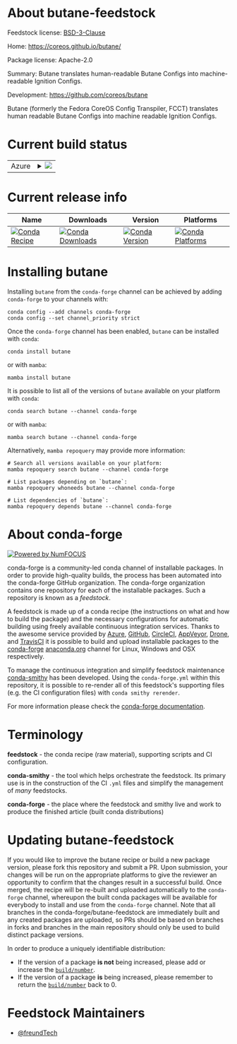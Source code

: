 About butane-feedstock
======================

Feedstock license: [BSD-3-Clause](https://github.com/conda-forge/butane-feedstock/blob/main/LICENSE.txt)

Home: https://coreos.github.io/butane/

Package license: Apache-2.0

Summary: Butane translates human-readable Butane Configs into machine-readable Ignition Configs.

Development: https://github.com/coreos/butane

Butane (formerly the Fedora CoreOS Config Transpiler, FCCT)
translates human readable Butane Configs into machine readable
Ignition Configs.


Current build status
====================


<table>
    
  <tr>
    <td>Azure</td>
    <td>
      <details>
        <summary>
          <a href="https://dev.azure.com/conda-forge/feedstock-builds/_build/latest?definitionId=24021&branchName=main">
            <img src="https://dev.azure.com/conda-forge/feedstock-builds/_apis/build/status/butane-feedstock?branchName=main">
          </a>
        </summary>
        <table>
          <thead><tr><th>Variant</th><th>Status</th></tr></thead>
          <tbody><tr>
              <td>linux_64</td>
              <td>
                <a href="https://dev.azure.com/conda-forge/feedstock-builds/_build/latest?definitionId=24021&branchName=main">
                  <img src="https://dev.azure.com/conda-forge/feedstock-builds/_apis/build/status/butane-feedstock?branchName=main&jobName=linux&configuration=linux%20linux_64_" alt="variant">
                </a>
              </td>
            </tr><tr>
              <td>osx_64</td>
              <td>
                <a href="https://dev.azure.com/conda-forge/feedstock-builds/_build/latest?definitionId=24021&branchName=main">
                  <img src="https://dev.azure.com/conda-forge/feedstock-builds/_apis/build/status/butane-feedstock?branchName=main&jobName=osx&configuration=osx%20osx_64_" alt="variant">
                </a>
              </td>
            </tr><tr>
              <td>win_64</td>
              <td>
                <a href="https://dev.azure.com/conda-forge/feedstock-builds/_build/latest?definitionId=24021&branchName=main">
                  <img src="https://dev.azure.com/conda-forge/feedstock-builds/_apis/build/status/butane-feedstock?branchName=main&jobName=win&configuration=win%20win_64_" alt="variant">
                </a>
              </td>
            </tr>
          </tbody>
        </table>
      </details>
    </td>
  </tr>
</table>

Current release info
====================

| Name | Downloads | Version | Platforms |
| --- | --- | --- | --- |
| [![Conda Recipe](https://img.shields.io/badge/recipe-butane-green.svg)](https://anaconda.org/conda-forge/butane) | [![Conda Downloads](https://img.shields.io/conda/dn/conda-forge/butane.svg)](https://anaconda.org/conda-forge/butane) | [![Conda Version](https://img.shields.io/conda/vn/conda-forge/butane.svg)](https://anaconda.org/conda-forge/butane) | [![Conda Platforms](https://img.shields.io/conda/pn/conda-forge/butane.svg)](https://anaconda.org/conda-forge/butane) |

Installing butane
=================

Installing `butane` from the `conda-forge` channel can be achieved by adding `conda-forge` to your channels with:

```
conda config --add channels conda-forge
conda config --set channel_priority strict
```

Once the `conda-forge` channel has been enabled, `butane` can be installed with `conda`:

```
conda install butane
```

or with `mamba`:

```
mamba install butane
```

It is possible to list all of the versions of `butane` available on your platform with `conda`:

```
conda search butane --channel conda-forge
```

or with `mamba`:

```
mamba search butane --channel conda-forge
```

Alternatively, `mamba repoquery` may provide more information:

```
# Search all versions available on your platform:
mamba repoquery search butane --channel conda-forge

# List packages depending on `butane`:
mamba repoquery whoneeds butane --channel conda-forge

# List dependencies of `butane`:
mamba repoquery depends butane --channel conda-forge
```


About conda-forge
=================

[![Powered by
NumFOCUS](https://img.shields.io/badge/powered%20by-NumFOCUS-orange.svg?style=flat&colorA=E1523D&colorB=007D8A)](https://numfocus.org)

conda-forge is a community-led conda channel of installable packages.
In order to provide high-quality builds, the process has been automated into the
conda-forge GitHub organization. The conda-forge organization contains one repository
for each of the installable packages. Such a repository is known as a *feedstock*.

A feedstock is made up of a conda recipe (the instructions on what and how to build
the package) and the necessary configurations for automatic building using freely
available continuous integration services. Thanks to the awesome service provided by
[Azure](https://azure.microsoft.com/en-us/services/devops/), [GitHub](https://github.com/),
[CircleCI](https://circleci.com/), [AppVeyor](https://www.appveyor.com/),
[Drone](https://cloud.drone.io/welcome), and [TravisCI](https://travis-ci.com/)
it is possible to build and upload installable packages to the
[conda-forge](https://anaconda.org/conda-forge) [anaconda.org](https://anaconda.org/)
channel for Linux, Windows and OSX respectively.

To manage the continuous integration and simplify feedstock maintenance
[conda-smithy](https://github.com/conda-forge/conda-smithy) has been developed.
Using the ``conda-forge.yml`` within this repository, it is possible to re-render all of
this feedstock's supporting files (e.g. the CI configuration files) with ``conda smithy rerender``.

For more information please check the [conda-forge documentation](https://conda-forge.org/docs/).

Terminology
===========

**feedstock** - the conda recipe (raw material), supporting scripts and CI configuration.

**conda-smithy** - the tool which helps orchestrate the feedstock.
                   Its primary use is in the construction of the CI ``.yml`` files
                   and simplify the management of *many* feedstocks.

**conda-forge** - the place where the feedstock and smithy live and work to
                  produce the finished article (built conda distributions)


Updating butane-feedstock
=========================

If you would like to improve the butane recipe or build a new
package version, please fork this repository and submit a PR. Upon submission,
your changes will be run on the appropriate platforms to give the reviewer an
opportunity to confirm that the changes result in a successful build. Once
merged, the recipe will be re-built and uploaded automatically to the
`conda-forge` channel, whereupon the built conda packages will be available for
everybody to install and use from the `conda-forge` channel.
Note that all branches in the conda-forge/butane-feedstock are
immediately built and any created packages are uploaded, so PRs should be based
on branches in forks and branches in the main repository should only be used to
build distinct package versions.

In order to produce a uniquely identifiable distribution:
 * If the version of a package **is not** being increased, please add or increase
   the [``build/number``](https://docs.conda.io/projects/conda-build/en/latest/resources/define-metadata.html#build-number-and-string).
 * If the version of a package **is** being increased, please remember to return
   the [``build/number``](https://docs.conda.io/projects/conda-build/en/latest/resources/define-metadata.html#build-number-and-string)
   back to 0.

Feedstock Maintainers
=====================

* [@freundTech](https://github.com/freundTech/)

